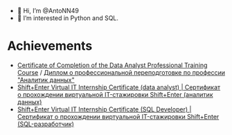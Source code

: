 - 👋 Hi, I’m @AntoNN49
- 👀 I’m interested in Python and SQL.

# Achievements
- [Certificate of Completion of the Data Analyst Professional Training Course](https://disk.yandex.ru/i/mS7_6MPLJl3jyw) / [Диплом о профессиональной переподготовке по профессии "Аналитик данных"](https://disk.yandex.ru/i/vUufoGs40AW5ng)
- [Shift+Enter Virtual IT Internship Certificate (data analyst) | Сертификат о прохождении виртуальной IT-стажировки Shift+Enter (аналитик данных)](https://disk.yandex.ru/i/KfuU1HBsZra5jQ)
- [Shift+Enter Virtual IT Internship Certificate (SQL Developer) | Сертификат о прохождении виртуальной IT-стажировки Shift+Enter (SQL-разработчик)](https://yadi.sk/i/dyRZw4vETfIoGQ)
